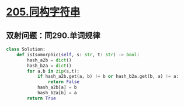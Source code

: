 # [205.同构字符串](https://leetcode-cn.com/problems/isomorphic-strings/)

## 双射问题：同290.单词规律

``` python
class Solution:
    def isIsomorphic(self, s: str, t: str) -> bool:
        hash_a2b = dict()
        hash_b2a = dict()
        for a,b in zip(s,t):
            if hash_a2b.get(a, b) != b or hash_b2a.get(b, a) != a:
                return False
            hash_a2b[a] = b 
            hash_b2a[b] = a
        return True
```